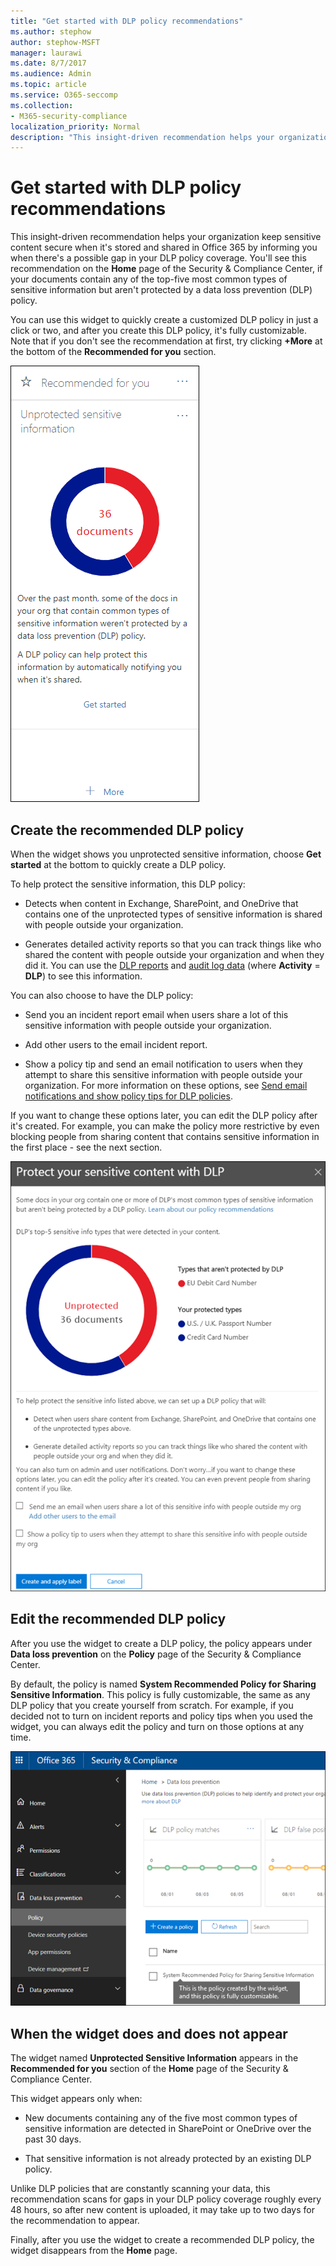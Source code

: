 ```yaml
---
title: "Get started with DLP policy recommendations"
ms.author: stephow
author: stephow-MSFT
manager: laurawi
ms.date: 8/7/2017
ms.audience: Admin
ms.topic: article
ms.service: O365-seccomp
ms.collection: 
- M365-security-compliance
localization_priority: Normal
description: "This insight-driven recommendation helps your organization keep sensitive content secure when it's stored and shared in Office 365 by informing you when there's a possible gap in your DLP policy coverage. You'll see this recommendation on the Home page of the Security &amp; Compliance Center, if your documents contain any of the top-five most common types of sensitive information but aren't protected by a DLP policy."
---
```


# Get started with DLP policy recommendations

This insight-driven recommendation helps your organization keep sensitive content secure when it's stored and shared in Office 365 by informing you when there's a possible gap in your DLP policy coverage. You'll see this recommendation on the **Home** page of the Security &amp; Compliance Center, if your documents contain any of the top-five most common types of sensitive information but aren't protected by a data loss prevention (DLP) policy. 
  
You can use this widget to quickly create a customized DLP policy in just a click or two, and after you create this DLP policy, it's fully customizable. Note that if you don't see the recommendation at first, try clicking **+More** at the bottom of the **Recommended for you** section. 
  
![Widget named Unprotected sensitive information](media/91bc04d2-6eff-4294-8b73-b2d56d26ffc4.png)
  
## Create the recommended DLP policy

When the widget shows you unprotected sensitive information, choose **Get started** at the bottom to quickly create a DLP policy. 
  
To help protect the sensitive information, this DLP policy:
  
- Detects when content in Exchange, SharePoint, and OneDrive that contains one of the unprotected types of sensitive information is shared with people outside your organization.
    
- Generates detailed activity reports so that you can track things like who shared the content with people outside your organization and when they did it. You can use the [DLP reports](view-the-dlp-reports.md) and [audit log data](search-the-audit-log-in-security-and-compliance.md) (where **Activity** = **DLP**) to see this information.
    
You can also choose to have the DLP policy:
  
- Send you an incident report email when users share a lot of this sensitive information with people outside your organization.
    
- Add other users to the email incident report.
    
- Show a policy tip and send an email notification to users when they attempt to share this sensitive information with people outside your organization. For more information on these options, see [Send email notifications and show policy tips for DLP policies](use-notifications-and-policy-tips.md).
    
If you want to change these options later, you can edit the DLP policy after it's created. For example, you can make the policy more restrictive by even blocking people from sharing content that contains sensitive information in the first place - see the next section.
  
![Settings for the widget named Unprotected sensitive information](media/b6106cbd-1bed-4582-aaef-b678de470c9b.png)
  
## Edit the recommended DLP policy

After you use the widget to create a DLP policy, the policy appears under **Data loss prevention** on the **Policy** page of the Security &amp; Compliance Center. 
  
By default, the policy is named **System Recommended Policy for Sharing Sensitive Information**. This policy is fully customizable, the same as any DLP policy that you create yourself from scratch. For example, if you decided not to turn on incident reports and policy tips when you used the widget, you can always edit the policy and turn on those options at any time.
  
![System Recommended Policy for Sharing Sensitive Information](media/2fc49f25-ec25-4433-add4-d60f73888f13.png)
  
## When the widget does and does not appear

The widget named **Unprotected Sensitive Information** appears in the **Recommended for you** section of the **Home** page of the Security &amp; Compliance Center. 
  
This widget appears only when:
  
- New documents containing any of the five most common types of sensitive information are detected in SharePoint or OneDrive over the past 30 days.
    
- That sensitive information is not already protected by an existing DLP policy.
    
Unlike DLP policies that are constantly scanning your data, this recommendation scans for gaps in your DLP policy coverage roughly every 48 hours, so after new content is uploaded, it may take up to two days for the recommendation to appear.
  
Finally, after you use the widget to create a recommended DLP policy, the widget disappears from the **Home** page. 
  

